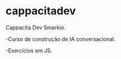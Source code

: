 # cappacitadev
 Cappacita Dev Smarkio.

-Curso de construção de IA conversacional.

-Exercícios em JS.
